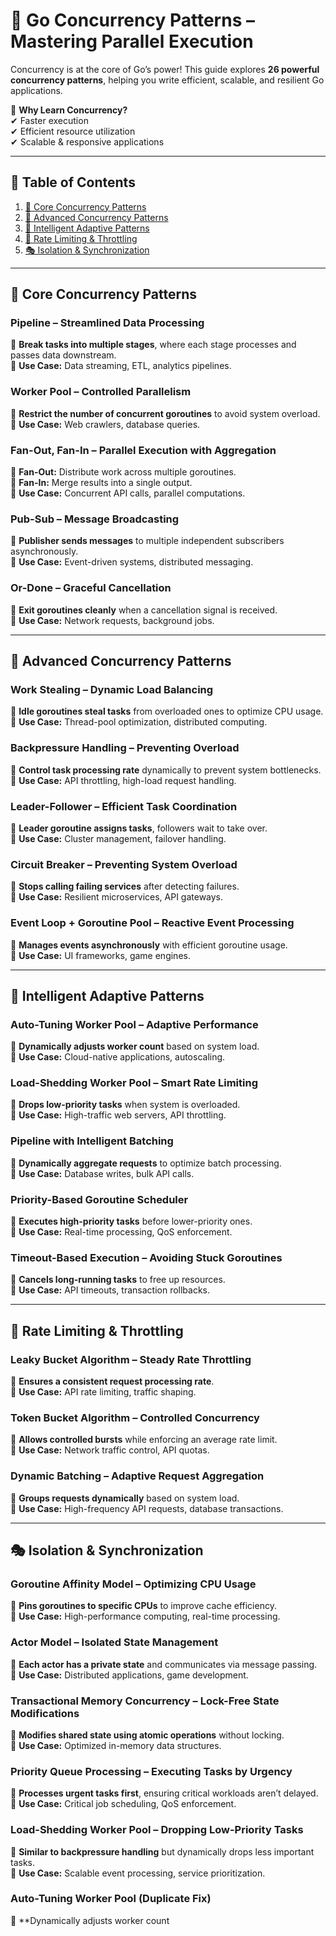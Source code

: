 # 🚀 Go Concurrency Patterns – Mastering Parallel Execution  

Concurrency is at the core of Go’s power! This guide explores **26 powerful concurrency patterns**, helping you write efficient, scalable, and resilient Go applications.  

🔹 **Why Learn Concurrency?**  
✔ Faster execution  
✔ Efficient resource utilization  
✔ Scalable & responsive applications  

---

## 📌 Table of Contents  
1. [🔹 Core Concurrency Patterns](#-core-concurrency-patterns)  
2. [🧠 Advanced Concurrency Patterns](#-advanced-concurrency-patterns)  
3. [🚀 Intelligent Adaptive Patterns](#-intelligent-adaptive-patterns)  
4. [🔬 Rate Limiting & Throttling](#-rate-limiting--throttling)  
5. [🎭 Isolation & Synchronization](#-isolation--synchronization)  

---

## 🔹 Core Concurrency Patterns  

### Pipeline – Streamlined Data Processing  
📌 **Break tasks into multiple stages**, where each stage processes and passes data downstream.  
🔹 **Use Case:** Data streaming, ETL, analytics pipelines.  

### Worker Pool – Controlled Parallelism  
📌 **Restrict the number of concurrent goroutines** to avoid system overload.  
🔹 **Use Case:** Web crawlers, database queries.  

### Fan-Out, Fan-In – Parallel Execution with Aggregation  
📌 **Fan-Out:** Distribute work across multiple goroutines.  
📌 **Fan-In:** Merge results into a single output.  
🔹 **Use Case:** Concurrent API calls, parallel computations.  

### Pub-Sub – Message Broadcasting  
📌 **Publisher sends messages** to multiple independent subscribers asynchronously.  
🔹 **Use Case:** Event-driven systems, distributed messaging.  

### Or-Done – Graceful Cancellation  
📌 **Exit goroutines cleanly** when a cancellation signal is received.  
🔹 **Use Case:** Network requests, background jobs.  

---

## 🧠 Advanced Concurrency Patterns  

### Work Stealing – Dynamic Load Balancing  
📌 **Idle goroutines steal tasks** from overloaded ones to optimize CPU usage.  
🔹 **Use Case:** Thread-pool optimization, distributed computing.  

### Backpressure Handling – Preventing Overload  
📌 **Control task processing rate** dynamically to prevent system bottlenecks.  
🔹 **Use Case:** API throttling, high-load request handling.  

### Leader-Follower – Efficient Task Coordination  
📌 **Leader goroutine assigns tasks**, followers wait to take over.  
🔹 **Use Case:** Cluster management, failover handling.  

### Circuit Breaker – Preventing System Overload  
📌 **Stops calling failing services** after detecting failures.  
🔹 **Use Case:** Resilient microservices, API gateways.  

### Event Loop + Goroutine Pool – Reactive Event Processing  
📌 **Manages events asynchronously** with efficient goroutine usage.  
🔹 **Use Case:** UI frameworks, game engines.  

---

## 🚀 Intelligent Adaptive Patterns  

### Auto-Tuning Worker Pool – Adaptive Performance  
📌 **Dynamically adjusts worker count** based on system load.  
🔹 **Use Case:** Cloud-native applications, autoscaling.  

### Load-Shedding Worker Pool – Smart Rate Limiting  
📌 **Drops low-priority tasks** when system is overloaded.  
🔹 **Use Case:** High-traffic web servers, API throttling.  

### Pipeline with Intelligent Batching  
📌 **Dynamically aggregate requests** to optimize batch processing.  
🔹 **Use Case:** Database writes, bulk API calls.  

### Priority-Based Goroutine Scheduler  
📌 **Executes high-priority tasks** before lower-priority ones.  
🔹 **Use Case:** Real-time processing, QoS enforcement.  

### Timeout-Based Execution – Avoiding Stuck Goroutines  
📌 **Cancels long-running tasks** to free up resources.  
🔹 **Use Case:** API timeouts, transaction rollbacks.  

---

## 🔬 Rate Limiting & Throttling  

### Leaky Bucket Algorithm – Steady Rate Throttling  
📌 **Ensures a consistent request processing rate**.  
🔹 **Use Case:** API rate limiting, traffic shaping.  

### Token Bucket Algorithm – Controlled Concurrency  
📌 **Allows controlled bursts** while enforcing an average rate limit.  
🔹 **Use Case:** Network traffic control, API quotas.  

### Dynamic Batching – Adaptive Request Aggregation  
📌 **Groups requests dynamically** based on system load.  
🔹 **Use Case:** High-frequency API requests, database transactions.  

---

## 🎭 Isolation & Synchronization  

### Goroutine Affinity Model – Optimizing CPU Usage  
📌 **Pins goroutines to specific CPUs** to improve cache efficiency.  
🔹 **Use Case:** High-performance computing, real-time processing.  

### Actor Model – Isolated State Management  
📌 **Each actor has a private state** and communicates via message passing.  
🔹 **Use Case:** Distributed applications, game development.  

### Transactional Memory Concurrency – Lock-Free State Modifications  
📌 **Modifies shared state using atomic operations** without locking.  
🔹 **Use Case:** Optimized in-memory data structures.  

### Priority Queue Processing – Executing Tasks by Urgency  
📌 **Processes urgent tasks first**, ensuring critical workloads aren’t delayed.  
🔹 **Use Case:** Critical job scheduling, QoS enforcement.  

### Load-Shedding Worker Pool – Dropping Low-Priority Tasks  
📌 **Similar to backpressure handling** but dynamically drops less important tasks.  
🔹 **Use Case:** Scalable event processing, service prioritization.  

### Auto-Tuning Worker Pool (Duplicate Fix)  
📌 **Dynamically adjusts worker count
